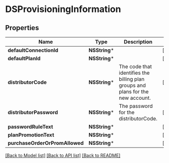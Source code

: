 # DSProvisioningInformation

## Properties
Name | Type | Description | Notes
------------ | ------------- | ------------- | -------------
**defaultConnectionId** | **NSString*** |  | [optional] 
**defaultPlanId** | **NSString*** |  | [optional] 
**distributorCode** | **NSString*** | The code that identifies the billing plan groups and plans for the new account. | [optional] 
**distributorPassword** | **NSString*** | The password for the distributorCode. | [optional] 
**passwordRuleText** | **NSString*** |  | [optional] 
**planPromotionText** | **NSString*** |  | [optional] 
**purchaseOrderOrPromAllowed** | **NSString*** |  | [optional] 

[[Back to Model list]](../README.md#documentation-for-models) [[Back to API list]](../README.md#documentation-for-api-endpoints) [[Back to README]](../README.md)


